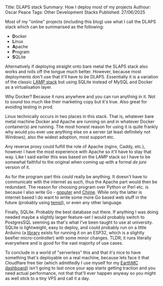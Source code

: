 Title: DLAPS stack
Summary: How I deploy most of my projects
Authour: Oscar Peace
Tags: Other
      Development
      Stacks
Published: 27/06/2025

Most of my "online" projects (including this blog) use what I call the DLAPS stack which can be summarised as the following:

- **D**ocker
- **L**inux
- **A**pache
- **P**rogram
- **S**QLite

Alternatively if deploying straight onto bare metal the SLAPS stack also works and rolls off the tongue much better. However, because most deployments don't use that it'll have to be DLAPS. Essentially it is a variation of the classic [LAMP stack](https://en.wikipedia.org/w/index.php?title=LAMP_(software_bundle)&oldid=1295099813) but using SQLite instead of MySQL and Docker as a virtualisation layer.

Why Docker? Because it runs anywhere and you can run anything in it. Not to sound too much like their marketing copy but it's true. Also great for avoiding testing in prod.

Linux technically occurs in two places in this stack. That is, whatever bare metal machine Docker and Apache are running on and in whatever Docker container(s) are running. The most honest reason for using it is quite frankly why would you ever use anything else on a server (at least definitely not Windows), also the widest adoption, most support etc.

Any reverse proxy could fulfill the role of Apache (nginx, Caddy, etc.), however I have the most experience with Apache so it'll have to stay that way. Like I said earlier this was based on the LAMP stack so I have to be somewhat faithful to the original when coming up with a formal *de jure* version of it.

As for the program part this could really be anything. It doesn't have to communicate with the internet as such, thus the Apache part would then be redundant. The reason for choosing program over Python or Perl etc. is because I also write Go - [goputer](https://github.com/sccreeper/goputer) and [Chime](https://github.com/sccreeper/chime). While only the latter is internet based I do want to write some more Go based web stuff in the future (probably using [templ](https://github.com/a-h/templ)), or even any other language.

Finally, SQLite. Probably the best database out there. If anything I was doing needed maybe a slightly larger feature-set I would probably switch to PostgresSQL seeming as that's what I've been taught to use at university. SQLite is lightweight, easy to deploy, and could probably run on a little Arduino (a [library](https://github.com/siara-cc/esp32_arduino_sqlite3_lib) exists for running it on an ESP32, which is a slightly beefier micro-controller) with some minor changes. TLDR; it runs literally everywhere and is good for the vast majority of use cases.

To conclude in a world of "serverless" this and that it's nice to have something that's deployable on a real machine, because lets face it that Cloudflare free tier (which admittedly I use myself for my [EarthMC dashboard](https://emc.oscarcp.net/)) isn't going to last once your app starts getting traction and you need actual performance, not that that'll ever happen anyway so you might as well stick to a tiny VPS and call it a day.